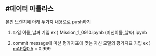 #데이터 아틀라스 
---

본인 브랜치에 아래 두가지 내용으로 push하기

1. 파일 이름_날짜 기입 
ex ) Mission_1_0910.ipynb (미션이름_날짜).ipynb

2. commit message에 미션 평가지표에 맞는 자신 모델의 평가지표 기입
ex ) mAP@0.5 = 0.999 
